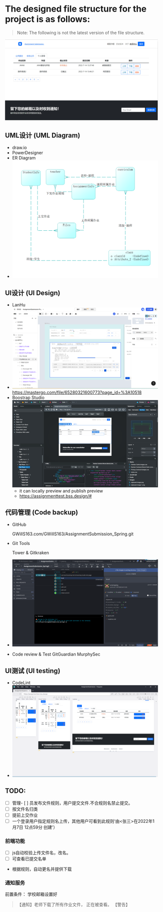 # The designed file structure for the project is as follows:
> Note: The following is not the latest version of the file structure.

![](readme_md_files/托管.jpg)
## UML设计 (UML Diagram)
- draw.io
- PowerDesigner
- ER Diagram
- ![img.png](readme_md_files/ERDiagram.png)

## UI设计 (UI Design)
- LanHu
- ![](readme_md_files/LanhuDesignMaster.jpeg)
  https://mastergo.com/file/65280321600773?page_id=%3A10518
- Boostrap Studio
    ![img.png](readme_md_files/BoostrapStudio.png)
  - it can locally preview and publish preview
  - https://assignmenttest.bss.design/#

## 代码管理 (Code backup)
- GitHub

    GWillS163.com/GWillS163/AssignmentSubmission_Spring.git
- Git Tools

  Tower & Gitkraken
- ![img.png](readme_md_files/gitgranken.png)
- Code review & Test
    GitGuardian
    MurphySec

## UI测试 (UI testing)
- CodeLint
- ![img.png](readme_md_files/ploypane.png)

## TODO:
- [ ] 管理- [ ] 员发布文件规则，用户提交文件.不合规则名禁止提交。
- [ ] 按文件名归类
- [ ] 提前上交作业
- [ ] 一个登录用户指定规则名上传，其他用户可看到此规则‘由<张三>在2022年1月7日 12点59分 创建’）
### 前端功能
- [ ] js自动校验上传文件名，改名。
- [ ] 可查看已提交名单
- 根据规则，自动更名并提供下载
### 通知服务
  前置条件： 学校邮箱设置好
  >【通知】<xxx>老师下载了<xxx>所有作业文件，
  正在被查看。
  【警告】